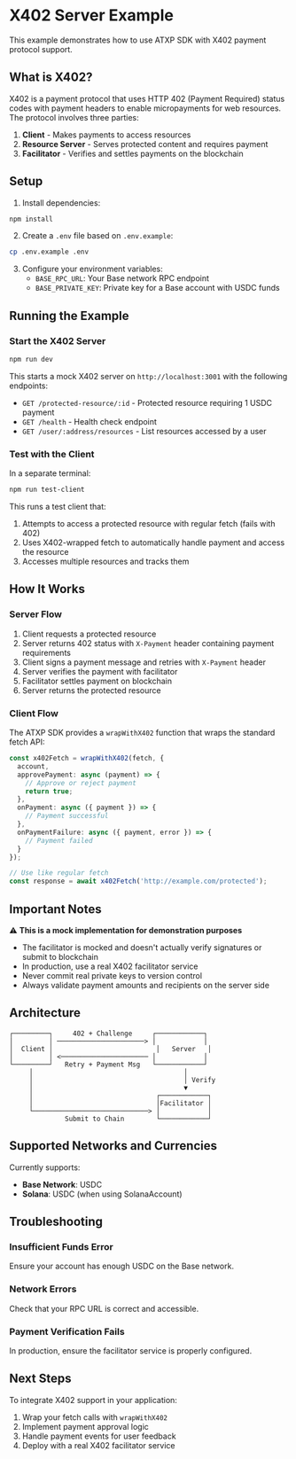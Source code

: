 # X402 Server Example

This example demonstrates how to use ATXP SDK with X402 payment protocol support.

## What is X402?

X402 is a payment protocol that uses HTTP 402 (Payment Required) status codes with payment headers to enable micropayments for web resources. The protocol involves three parties:

1. **Client** - Makes payments to access resources
2. **Resource Server** - Serves protected content and requires payment
3. **Facilitator** - Verifies and settles payments on the blockchain

## Setup

1. Install dependencies:
```bash
npm install
```

2. Create a `.env` file based on `.env.example`:
```bash
cp .env.example .env
```

3. Configure your environment variables:
   - `BASE_RPC_URL`: Your Base network RPC endpoint
   - `BASE_PRIVATE_KEY`: Private key for a Base account with USDC funds

## Running the Example

### Start the X402 Server

```bash
npm run dev
```

This starts a mock X402 server on `http://localhost:3001` with the following endpoints:

- `GET /protected-resource/:id` - Protected resource requiring 1 USDC payment
- `GET /health` - Health check endpoint
- `GET /user/:address/resources` - List resources accessed by a user

### Test with the Client

In a separate terminal:

```bash
npm run test-client
```

This runs a test client that:
1. Attempts to access a protected resource with regular fetch (fails with 402)
2. Uses X402-wrapped fetch to automatically handle payment and access the resource
3. Accesses multiple resources and tracks them

## How It Works

### Server Flow

1. Client requests a protected resource
2. Server returns 402 status with `X-Payment` header containing payment requirements
3. Client signs a payment message and retries with `X-Payment` header
4. Server verifies the payment with facilitator
5. Facilitator settles payment on blockchain
6. Server returns the protected resource

### Client Flow

The ATXP SDK provides a `wrapWithX402` function that wraps the standard fetch API:

```typescript
const x402Fetch = wrapWithX402(fetch, {
  account,
  approvePayment: async (payment) => {
    // Approve or reject payment
    return true;
  },
  onPayment: async ({ payment }) => {
    // Payment successful
  },
  onPaymentFailure: async ({ payment, error }) => {
    // Payment failed
  }
});

// Use like regular fetch
const response = await x402Fetch('http://example.com/protected');
```

## Important Notes

⚠️ **This is a mock implementation for demonstration purposes**

- The facilitator is mocked and doesn't actually verify signatures or submit to blockchain
- In production, use a real X402 facilitator service
- Never commit real private keys to version control
- Always validate payment amounts and recipients on the server side

## Architecture

```
┌─────────┐     402 + Challenge     ┌────────────┐
│         │ ──────────────────────> │            │
│  Client │                          │   Server   │
│         │ <────────────────────── │            │
└─────────┘   Retry + Payment Msg   └────────────┘
     │                                      │
     │                                      │ Verify
     │                                      ▼
     │                               ┌────────────┐
     │                               │Facilitator │
     └─────────────────────────────> │            │
              Submit to Chain        └────────────┘
```

## Supported Networks and Currencies

Currently supports:
- **Base Network**: USDC
- **Solana**: USDC (when using SolanaAccount)

## Troubleshooting

### Insufficient Funds Error
Ensure your account has enough USDC on the Base network.

### Network Errors
Check that your RPC URL is correct and accessible.

### Payment Verification Fails
In production, ensure the facilitator service is properly configured.

## Next Steps

To integrate X402 support in your application:

1. Wrap your fetch calls with `wrapWithX402`
2. Implement payment approval logic
3. Handle payment events for user feedback
4. Deploy with a real X402 facilitator service